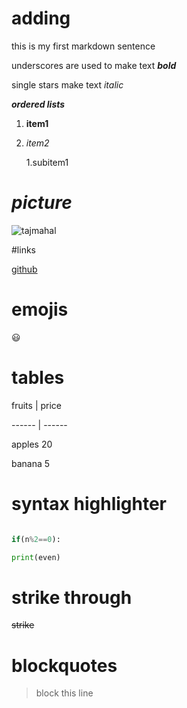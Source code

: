 # adding
this is my first markdown sentence

underscores are used to make text ***bold***

single stars make text *italic*

___ordered lists___


1. **item1**

2. _item2_

   1.subitem1
# _picture_
 
 ![tajmahal](https://thumbs-prod.si-cdn.com/rtkp3HcECC3xlPiOGvSnR1M5Rag=/fit-in/1600x0/filters:focal(1471x1061:1472x1062)/https://public-media.si-cdn.com/filer/b6/30/b630b48b-7344-4661-9264-186b70531bdc/istock-478831658.jpg)
 
#links
 
 [github](https://www.github.com)

# emojis

:smiley:

# tables

fruits | price

------ | ------

apples   20

banana   5

# syntax highlighter

```python

if(n%2==0):

print(even)

```

# strike through

~~strike~~

# blockquotes

>block this line
